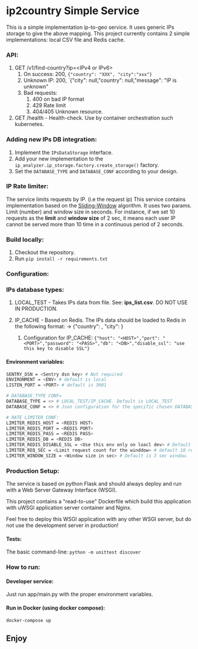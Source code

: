# ip2country Simple Service

This is a simple implementation ip-to-geo service.
It uses generic IPs storage to give the above mapping.
This project currently contains 2 simple implementations: local CSV file and Redis cache.

### API:
1. GET /v1/find-country?ip=\<IPv4 or IPv6\>
   1. On success: 200, `{"country": "XXX", "city":"xxx"}` 
   2. Unknown IP: 200, `{"city": null,"country": null,"message": "IP is unknown"
   3. Bad requests:
      1. 400 on bad IP format
      2. 429 Rate limit
      3. 404/405 Unknown resource.
2. GET /health - Health-check. Use by container orchestration such kubernetes.  

### Adding new IPs DB integration:
1. Implement the `IPsDataStorage` interface.
2. Add your new implementation to the `ip_analyzer.ip_storage.factory.create_storage()` factory. 
3. Set the `DATABASE_TYPE` and `DATABASE_CONF` according to your design.

### IP Rate limiter:
The service limits requests by IP. (i.e the request ip)
This service contains implementation based on the [Sliding-Window](https://www.codementor.io/@arpitbhayani/system-design-sliding-window-based-rate-limiter-157x7sburi#visualizing-sliding-window) algorithm.
It uses two params. Limit (number) and window size in seconds.
For instance, if we set 10 requests as the **limit** and **window size** of 2 sec, it means each user IP cannot be served more than 10 time in a continuous period of 2 seconds.  

### Build locally:
1. Checkout the repository.
2. Run `pip install -r requirements.txt`

### Configuration: 

### IPs database types:
1. LOCAL_TEST - Takes IPs data from file. See: **ips_list.csv**. DO NOT USE IN PRODUCTION.
2. IP_CACHE - Based on Redis. The IPs data should be loaded to Redis in the following format:
    <IP> -> {"country": <COUNTRY>, "city": <CITY> }
    
   1. Configuration for IP_CACHE: `{"host": "<HOST>","port": "<PORT>","password": "<PASS>","db": "<DB>","disable_ssl": "use this key to disable SSL"}`

#### Environment variables:
```sh
SENTRY_DSN = <Sentry dsn key> # Not required 
ENVIRONMENT = <ENV> # default is local
LISTEN_PORT = <PORT> # default is 3001

# DATABASE_TYPE CONF=
DATABASE_TYPE = <> # LOCAL_TEST/IP_CACHE. Default is LOCAL_TEST
DATABASE_CONF = <> # Json configuration for the specific chosen DATABASE_TYPE  

# RATE LIMITER CONF:
LIMITER_REDIS_HOST = <REDIS HOST>
LIMITER_REDIS_PORT = <REDIS PORT>
LIMITER_REDIS_PASS = <REDIS PASS>
LIMITER_REDIS_DB = <REDIS DB>
LIMITER_REDIS_DISABLE_SSL = <Use this env only on loacl dev> # Default is false.
LIMITER_REQ_SEC = <Limit request count for the winddow> # default 10 requests.
LIMITER_WINDOW_SIZE = <Window size in sec> # Default is 3 sec window.
```

### Production Setup:
The service is based on python Flask and should always deploy and run with 
a Web Server Gateway Interface (WSGI).

This project contains a "read-to-use" Dockerfile which build this application with uWSGI application server container and Nginx.

Feel free to deploy this WSGI application with any other WSGI server, but do not use the development server in production! 

#### Tests:
The basic command-line: `python -m unittest discover`

### How to run:
#### Developer service:
Just run app/main.py with the proper environment variables.

#### Run in Docker (using docker compose):
`docker-compose up`

## Enjoy
